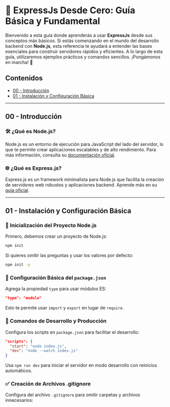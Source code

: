 # 🚀 ExpressJs Desde Cero: Guía Básica y Fundamental

Bienvenido a esta guía donde aprenderás a usar **ExpressJs** desde sus conceptos más básicos. Si estás comenzando en el mundo del desarrollo backend con **Node.js**, esta referencia te ayudará a entender las bases esenciales para construir servidores rápidos y eficientes. A lo largo de esta guía, utilizaremos ejemplos prácticos y comandos sencillos. ¡Pongámonos en marcha! 🚀

## Contenidos

-   [00 - Introducción](#00---introducción)
-   [01 - Instalación y Configuración Básica](#01---instalación-y-configuración-básica)

---

## 00 - Introducción

### 🛠️ ¿Qué es **Node.js**?

Node.js es un entorno de ejecución para JavaScript del lado del servidor, lo que te permite crear aplicaciones escalables y de alto rendimiento. Para más información, consulta su [documentación oficial](https://nodejs.org/es).

### 🌐 ¿Qué es **Express.js**?

Express.js es un framework minimalista para Node.js que facilita la creación de servidores web robustos y aplicaciones backend. Aprende más en su [guía oficial](https://developer.mozilla.org/es/docs/Learn_web_development/Extensions/Server-side/Express_Nodejs/Introduction).

---

## 01 - Instalación y Configuración Básica

### 🛒 Inicialización del Proyecto Node.js

Primero, debemos crear un proyecto de Node.js:

```bash
npm init
```

Si quieres omitir las preguntas y usar los valores por defecto:

```bash
npm init -y
```

### 🔧 Configuración Básica del `package.json`

Agrega la propiedad `type` para usar módulos ES:

```json
"type": "module"
```

Esto te permite usar `import` y `export` en lugar de `require`.

### 🔄 Comandos de Desarrollo y Producción

Configura los scripts en `package.json` para facilitar el desarrollo:

```json
"scripts": {
  "start": "node index.js",
  "dev": "node --watch index.js"
}
```

Usa `npm run dev` para iniciar el servidor en modo desarrollo con reinicios automáticos.

### ✅ Creación de Archivos .gitignore

Configura del archivo `.gitignore` para omitir carpetas y archivos innecesarios:
